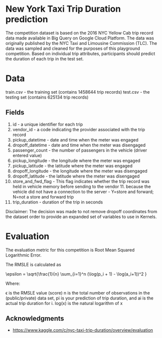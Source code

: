# New York Taxi Trip Duration prediction

The competition dataset is based on the 2016 NYC Yellow Cab trip record data made available in Big Query on Google Cloud Platform. The data was originally published by the NYC Taxi and Limousine Commission (TLC). The data was sampled and cleaned for the purposes of this playground competition. Based on individual trip attributes, participants should predict the duration of each trip in the test set.

# Data

train.csv - the training set (contains 1458644 trip records)
test.csv - the testing set (contains 625134 trip records)

## Fields

1. id - a unique identifier for each trip
2. vendor_id - a code indicating the provider associated with the trip record
3. pickup_datetime - date and time when the meter was engaged
4. dropoff_datetime - date and time when the meter was disengaged
5. passenger_count - the number of passengers in the vehicle (driver entered value)
6. pickup_longitude - the longitude where the meter was engaged
7. pickup_latitude - the latitude where the meter was engaged
8. dropoff_longitude - the longitude where the meter was disengaged
9. dropoff_latitude - the latitude where the meter was disengaged
10. store_and_fwd_flag - This flag indicates whether the trip record was held in vehicle memory before sending to the vendor 11. because the vehicle did not have a connection to the server - Y=store and forward; N=not a store and forward trip
12. trip_duration - duration of the trip in seconds

Disclaimer: The decision was made to not remove dropoff coordinates from the dataset order to provide an expanded set of variables to use in Kernels.

# Evaluation
The evaluation metric for this competition is Root Mean Squared Logarithmic Error.

The RMSLE is calculated as

\epsilon = \sqrt{\frac{1}{n} \sum_{i=1}^n (\log(p_i + 1) - \log(a_i+1))^2 }

Where:

ϵ is the RMSLE value (score)
n is the total number of observations in the (public/private) data set,
pi is your prediction of trip duration, and
ai is the actual trip duration for i.
log(x) is the natural logarithm of x

## Acknowledgments

* https://www.kaggle.com/c/nyc-taxi-trip-duration/overview/evaluation
